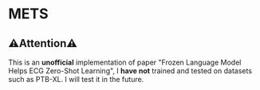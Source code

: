 # METS

## ⚠️Attention⚠️
This is an **unofficial** implementation of paper "Frozen Language Model Helps ECG Zero-Shot Learning", I **have not** trained and tested on datasets such as PTB-XL. I will test it in the future.
